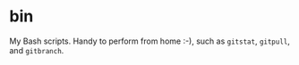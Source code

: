 # bin

My Bash scripts.
Handy to perform from home :-), such as `gitstat`, `gitpull`, and `gitbranch`.
